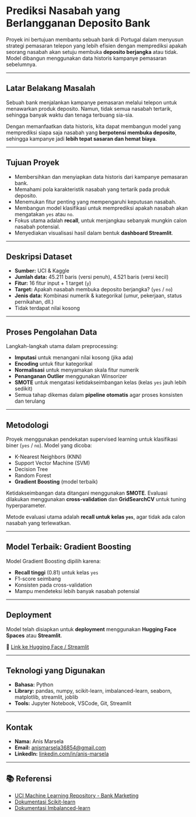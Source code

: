# Prediksi Nasabah yang Berlangganan Deposito Bank

Proyek ini bertujuan membantu sebuah bank di Portugal dalam menyusun strategi pemasaran telepon yang lebih efisien dengan memprediksi apakah seorang nasabah akan setuju membuka **deposito berjangka** atau tidak. Model dibangun menggunakan data historis kampanye pemasaran sebelumnya.

---

## Latar Belakang Masalah

Sebuah bank menjalankan kampanye pemasaran melalui telepon untuk menawarkan produk deposito. Namun, tidak semua nasabah tertarik, sehingga banyak waktu dan tenaga terbuang sia-sia.

Dengan memanfaatkan data historis, kita dapat membangun model yang memprediksi siapa saja nasabah yang **berpotensi membuka deposito**, sehingga kampanye jadi **lebih tepat sasaran dan hemat biaya**.

---

## Tujuan Proyek

- Membersihkan dan menyiapkan data historis dari kampanye pemasaran bank.
- Memahami pola karakteristik nasabah yang tertarik pada produk deposito.
- Menemukan fitur penting yang mempengaruhi keputusan nasabah.
- Membangun model klasifikasi untuk memprediksi apakah nasabah akan mengatakan `yes` atau `no`.
- Fokus utama adalah **recall**, untuk menjangkau sebanyak mungkin calon nasabah potensial.
- Menyediakan visualisasi hasil dalam bentuk **dashboard Streamlit**.

---

## Deskripsi Dataset

- **Sumber:** UCI & Kaggle
- **Jumlah data:** 45.211 baris (versi penuh), 4.521 baris (versi kecil)
- **Fitur:** 16 fitur input + 1 target (`y`)
- **Target:** Apakah nasabah membuka deposito berjangka? (`yes` / `no`)
- **Jenis data:** Kombinasi numerik & kategorikal (umur, pekerjaan, status pernikahan, dll.)
- Tidak terdapat nilai kosong

---

## Proses Pengolahan Data

Langkah-langkah utama dalam preprocessing:

- **Imputasi** untuk menangani nilai kosong (jika ada)
- **Encoding** untuk fitur kategorikal
- **Normalisasi** untuk menyamakan skala fitur numerik
- **Penanganan Outlier** menggunakan Winsorizer
- **SMOTE** untuk mengatasi ketidakseimbangan kelas (kelas `yes` jauh lebih sedikit)
- Semua tahap dikemas dalam **pipeline otomatis** agar proses konsisten dan terulang

---

## Metodologi

Proyek menggunakan pendekatan supervised learning untuk klasifikasi biner (`yes` / `no`). Model yang dicoba:

- K-Nearest Neighbors (KNN)
- Support Vector Machine (SVM)
- Decision Tree
- Random Forest
- **Gradient Boosting** (model terbaik)

Ketidakseimbangan data ditangani menggunakan **SMOTE**. Evaluasi dilakukan menggunakan **cross-validation** dan **GridSearchCV** untuk tuning hyperparameter.

Metode evaluasi utama adalah **recall untuk kelas `yes`**, agar tidak ada calon nasabah yang terlewatkan.

---

## Model Terbaik: Gradient Boosting

Model Gradient Boosting dipilih karena:

- **Recall tinggi** (0.81) untuk kelas `yes`
- F1-score seimbang
- Konsisten pada cross-validation
- Mampu mendeteksi lebih banyak nasabah potensial

---

## Deployment

Model telah disiapkan untuk **deployment** menggunakan **Hugging Face Spaces** atau **Streamlit**.

🔗 [Link ke Hugging Face / Streamlit](https://huggingface.co/spaces/anismarsela32/bank-marketing-prediction)

---

## Teknologi yang Digunakan

- **Bahasa:** Python 
- **Library:** pandas, numpy, scikit-learn, imbalanced-learn, seaborn, matplotlib, streamlit, joblib
- **Tools:** Jupyter Notebook, VSCode, Git, Streamlit

---

## Kontak

- **Nama:** Anis Marsela  
- **Email:** anismarsela36854@gmail.com
- **LinkedIn:** [linkedin.com/in/anis-marsela](https://www.linkedin.com/in/anis-marsela-348727301/)

---

## 📚 Referensi

- [UCI Machine Learning Repository - Bank Marketing](https://archive.ics.uci.edu/ml/datasets/bank+marketing)
- [Dokumentasi Scikit-learn](https://scikit-learn.org/stable/)
- [Dokumentasi Imbalanced-learn](https://imbalanced-learn.org/)
